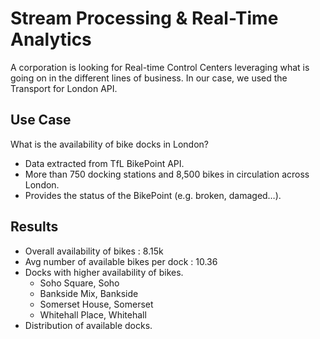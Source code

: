 # Stream Processing & Real-Time Analytics

A corporation is looking for Real-time Control Centers leveraging what is going on in the different lines of business. In our case, we used the Transport for London API.

## Use Case

What is the availability of bike docks in London?
- Data extracted from TfL BikePoint API.
- More than 750 docking stations and 8,500 bikes in circulation across London.
- Provides the status of the BikePoint (e.g. broken, damaged…).

## Results

- Overall availability of bikes : 8.15k
- Avg number of available bikes per dock : 10.36
- Docks with higher availability of bikes.
    -  Soho Square, Soho
    - Bankside Mix, Bankside
    - Somerset House, Somerset
    - Whitehall Place, Whitehall
- Distribution of available docks.
